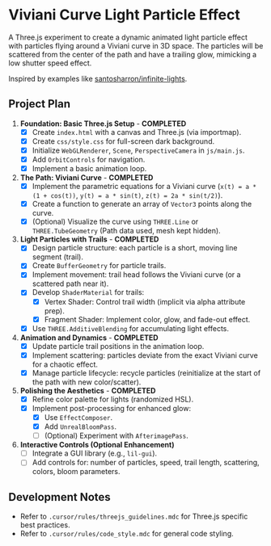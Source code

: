 # Viviani Curve Light Particle Effect

A Three.js experiment to create a dynamic animated light particle effect with particles flying around a Viviani curve in 3D space. The particles will be scattered from the center of the path and have a trailing glow, mimicking a low shutter speed effect.

Inspired by examples like [santosharron/infinite-lights](https://github.com/santosharron/infinite-lights).

## Project Plan

1.  **Foundation: Basic Three.js Setup** - **COMPLETED**
    *   [x] Create `index.html` with a canvas and Three.js (via importmap).
    *   [x] Create `css/style.css` for full-screen dark background.
    *   [x] Initialize `WebGLRenderer`, `Scene`, `PerspectiveCamera` in `js/main.js`.
    *   [x] Add `OrbitControls` for navigation.
    *   [x] Implement a basic animation loop.

2.  **The Path: Viviani Curve** - **COMPLETED**
    *   [x] Implement the parametric equations for a Viviani curve (`x(t) = a * (1 + cos(t))`, `y(t) = a * sin(t)`, `z(t) = 2a * sin(t/2)`).
    *   [x] Create a function to generate an array of `Vector3` points along the curve.
    *   [x] (Optional) Visualize the curve using `THREE.Line` or `THREE.TubeGeometry` (Path data used, mesh kept hidden).

3.  **Light Particles with Trails** - **COMPLETED**
    *   [x] Design particle structure: each particle is a short, moving line segment (trail).
    *   [x] Create `BufferGeometry` for particle trails.
    *   [x] Implement movement: trail head follows the Viviani curve (or a scattered path near it).
    *   [x] Develop `ShaderMaterial` for trails:
        *   [x] Vertex Shader: Control trail width (implicit via alpha attribute prep).
        *   [x] Fragment Shader: Implement color, glow, and fade-out effect.
    *   [x] Use `THREE.AdditiveBlending` for accumulating light effects.

4.  **Animation and Dynamics** - **COMPLETED**
    *   [x] Update particle trail positions in the animation loop.
    *   [x] Implement scattering: particles deviate from the exact Viviani curve for a chaotic effect.
    *   [x] Manage particle lifecycle: recycle particles (reinitialize at the start of the path with new color/scatter).

5.  **Polishing the Aesthetics** - **COMPLETED**
    *   [x] Refine color palette for lights (randomized HSL).
    *   [x] Implement post-processing for enhanced glow:
        *   [x] Use `EffectComposer`.
        *   [x] Add `UnrealBloomPass`.
        *   [ ] (Optional) Experiment with `AfterimagePass`.

6.  **Interactive Controls (Optional Enhancement)**
    *   [ ] Integrate a GUI library (e.g., `lil-gui`).
    *   [ ] Add controls for: number of particles, speed, trail length, scattering, colors, bloom parameters.

## Development Notes

-   Refer to `.cursor/rules/threejs_guidelines.mdc` for Three.js specific best practices.
-   Refer to `.cursor/rules/code_style.mdc` for general code styling. 